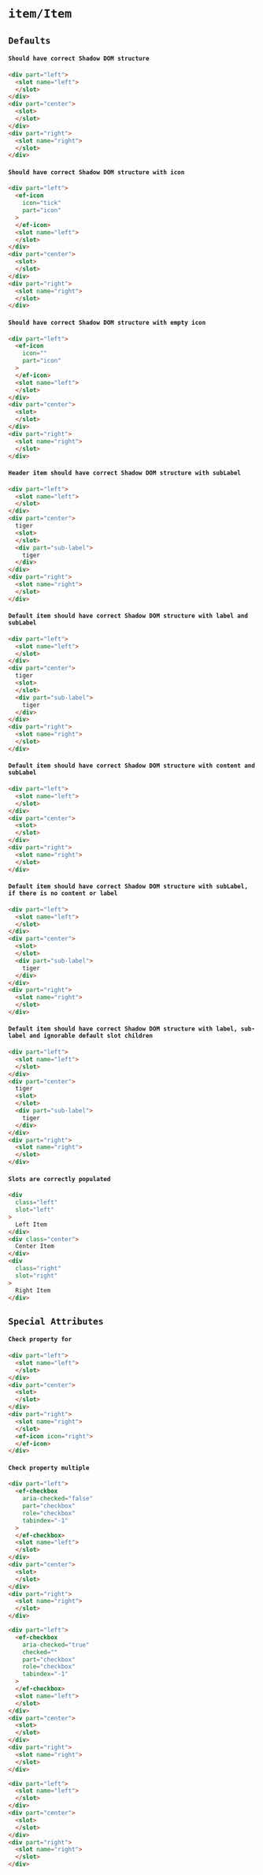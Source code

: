 # `item/Item`

## `Defaults`

####   `Should have correct Shadow DOM structure`

```html
<div part="left">
  <slot name="left">
  </slot>
</div>
<div part="center">
  <slot>
  </slot>
</div>
<div part="right">
  <slot name="right">
  </slot>
</div>

```

####   `Should have correct Shadow DOM structure with icon`

```html
<div part="left">
  <ef-icon
    icon="tick"
    part="icon"
  >
  </ef-icon>
  <slot name="left">
  </slot>
</div>
<div part="center">
  <slot>
  </slot>
</div>
<div part="right">
  <slot name="right">
  </slot>
</div>

```

####   `Should have correct Shadow DOM structure with empty icon`

```html
<div part="left">
  <ef-icon
    icon=""
    part="icon"
  >
  </ef-icon>
  <slot name="left">
  </slot>
</div>
<div part="center">
  <slot>
  </slot>
</div>
<div part="right">
  <slot name="right">
  </slot>
</div>

```

####   `Header item should have correct Shadow DOM structure with subLabel`

```html
<div part="left">
  <slot name="left">
  </slot>
</div>
<div part="center">
  tiger
  <slot>
  </slot>
  <div part="sub-label">
    tiger
  </div>
</div>
<div part="right">
  <slot name="right">
  </slot>
</div>

```

####   `Default item should have correct Shadow DOM structure with label and subLabel`

```html
<div part="left">
  <slot name="left">
  </slot>
</div>
<div part="center">
  tiger
  <slot>
  </slot>
  <div part="sub-label">
    tiger
  </div>
</div>
<div part="right">
  <slot name="right">
  </slot>
</div>

```

####   `Default item should have correct Shadow DOM structure with content and subLabel`

```html
<div part="left">
  <slot name="left">
  </slot>
</div>
<div part="center">
  <slot>
  </slot>
</div>
<div part="right">
  <slot name="right">
  </slot>
</div>

```

####   `Default item should have correct Shadow DOM structure with subLabel, if there is no content or label`

```html
<div part="left">
  <slot name="left">
  </slot>
</div>
<div part="center">
  <slot>
  </slot>
  <div part="sub-label">
    tiger
  </div>
</div>
<div part="right">
  <slot name="right">
  </slot>
</div>

```

####   `Default item should have correct Shadow DOM structure with label, sub-label and ignorable default slot children`

```html
<div part="left">
  <slot name="left">
  </slot>
</div>
<div part="center">
  tiger
  <slot>
  </slot>
  <div part="sub-label">
    tiger
  </div>
</div>
<div part="right">
  <slot name="right">
  </slot>
</div>

```

####   `Slots are correctly populated`

```html
<div
  class="left"
  slot="left"
>
  Left Item
</div>
<div class="center">
  Center Item
</div>
<div
  class="right"
  slot="right"
>
  Right Item
</div>

```

## `Special Attributes`

####   `Check property for`

```html
<div part="left">
  <slot name="left">
  </slot>
</div>
<div part="center">
  <slot>
  </slot>
</div>
<div part="right">
  <slot name="right">
  </slot>
  <ef-icon icon="right">
  </ef-icon>
</div>

```

####   `Check property multiple`

```html
<div part="left">
  <ef-checkbox
    aria-checked="false"
    part="checkbox"
    role="checkbox"
    tabindex="-1"
  >
  </ef-checkbox>
  <slot name="left">
  </slot>
</div>
<div part="center">
  <slot>
  </slot>
</div>
<div part="right">
  <slot name="right">
  </slot>
</div>

```

```html
<div part="left">
  <ef-checkbox
    aria-checked="true"
    checked=""
    part="checkbox"
    role="checkbox"
    tabindex="-1"
  >
  </ef-checkbox>
  <slot name="left">
  </slot>
</div>
<div part="center">
  <slot>
  </slot>
</div>
<div part="right">
  <slot name="right">
  </slot>
</div>

```

```html
<div part="left">
  <slot name="left">
  </slot>
</div>
<div part="center">
  <slot>
  </slot>
</div>
<div part="right">
  <slot name="right">
  </slot>
</div>

```


